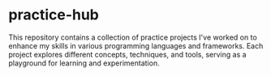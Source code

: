 # practice-hub
This repository contains a collection of practice projects I've worked on to enhance my skills in various programming languages and frameworks. Each project explores different concepts, techniques, and tools, serving as a playground for learning and experimentation. 
